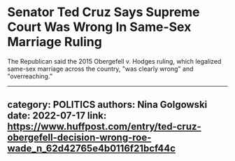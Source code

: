 # Senator Ted Cruz Says Supreme Court Was Wrong In Same-Sex Marriage Ruling

The Republican said the 2015 Obergefell v. Hodges ruling, which legalized same-sex marriage across the country, "was clearly wrong" and "overreaching.”

---
category: POLITICS
authors: Nina Golgowski
date: 2022-07-17
link: https://www.huffpost.com/entry/ted-cruz-obergefell-decision-wrong-roe-wade_n_62d42765e4b0116f21bcf44c
---
